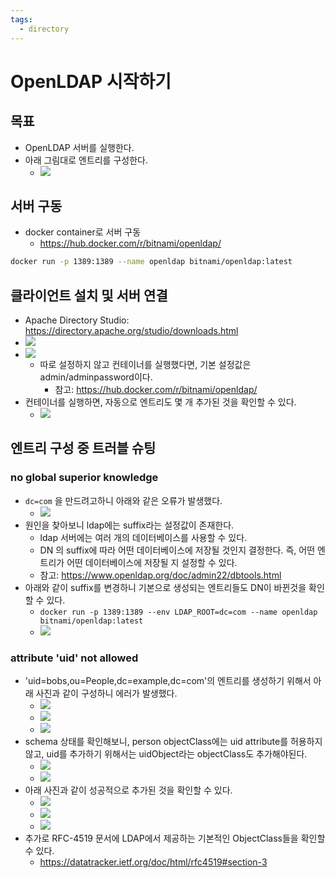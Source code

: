 ```yaml
---
tags:
  - directory
---
```

# OpenLDAP 시작하기

## 목표

- OpenLDAP 서버를 실행한다.
- 아래 그림대로 엔트리를 구성한다.
	- ![](assets/Pasted%20image%2020240426160603.png)

## 서버 구동

- docker container로 서버 구동
	- https://hub.docker.com/r/bitnami/openldap/

```sh
docker run -p 1389:1389 --name openldap bitnami/openldap:latest
```

## 클라이언트 설치 및 서버 연결

- Apache Directory Studio: https://directory.apache.org/studio/downloads.html
- ![](assets/Pasted%20image%2020240426153027.png)
- ![](assets/Pasted%20image%2020240426181747.png)
	- 따로 설정하지 않고 컨테이너를 실행했다면, 기본 설정값은 admin/adminpassword이다.
		- 참고: https://hub.docker.com/r/bitnami/openldap/
- 컨테이너를 실행하면, 자동으로 엔트리도 몇 개 추가된 것을 확인할 수 있다.
	- ![](assets/Pasted%20image%2020240426181838.png)

## 엔트리 구성 중 트러블 슈팅 

### no global superior knowledge

- `dc=com` 을 만드려고하니 아래와 같은 오류가 발생했다.
	- ![](assets/Pasted%20image%2020240426160654.png)
- 원인을 찾아보니 ldap에는 suffix라는 설정값이 존재한다.
	- ldap 서버에는 여러 개의 데이터베이스를 사용할 수 있다.
	- DN 의 suffix에 따라 어떤 데이터베이스에 저장될 것인지 결정한다. 즉, 어떤 엔트리가 어떤 데이터베이스에 저장될 지 설정할 수 있다.
	- 참고: https://www.openldap.org/doc/admin22/dbtools.html
- 아래와 같이 suffix를 변경하니 기본으로 생성되는 엔트리들도 DN이 바뀐것을 확인할 수 있다.
	- `docker run -p 1389:1389 --env LDAP_ROOT=dc=com --name openldap bitnami/openldap:latest`
	- ![](assets/Pasted%20image%2020240426182104.png)

### attribute 'uid' not allowed

- 'uid=bobs,ou=People,dc=example,dc=com'의 엔트리를 생성하기 위해서 아래 사진과 같이 구성하니 에러가 발생했다.
	- ![](assets/Pasted%20image%2020240429132034.png)
	- ![](assets/Pasted%20image%2020240429132059.png)
	- ![](assets/Pasted%20image%2020240429132108.png)
- schema 상태를 확인해보니, person objectClass에는 uid attribute를 허용하지 않고, uid를 추가하기 위해서는 uidObject라는 objectClass도 추가해야된다.
	- ![](assets/Pasted%20image%2020240429132318.png)
	- ![](assets/Pasted%20image%2020240429132424.png)
- 아래 사진과 같이 성공적으로 추가된 것을 확인할 수 있다.
	- ![](assets/Pasted%20image%2020240429132512.png)
	- ![](assets/Pasted%20image%2020240429132536.png)
	- ![](assets/Pasted%20image%2020240429132610.png)
- 추가로 RFC-4519 문서에 LDAP에서 제공하는 기본적인 ObjectClass들을 확인할 수 있다.
	- https://datatracker.ietf.org/doc/html/rfc4519#section-3